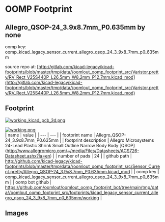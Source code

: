 # OOMP Footprint  
## Allegro_QSOP-24_3.9x8.7mm_P0.635mm  by none  
  
oomp key: oomp_kicad_legacy_sensor_current_allegro_qsop_24_3_9x8_7mm_p0_635mm  
  
source repo at: [http://gitlab.com/kicad-legacy/kicad-footprints/blob/master/tmp/data//oomlout_oomp_footprint_src/Varistor.pretty/RV_Rect_V25S440P_L26.5mm_W8.2mm_P12.7mm.kicad_mod](http://gitlab.com/kicad-legacy/kicad-footprints/blob/master/tmp/data//oomlout_oomp_footprint_src/Varistor.pretty/RV_Rect_V25S440P_L26.5mm_W8.2mm_P12.7mm.kicad_mod)  
## Footprint  
  
[![working_kicad_pcb_3d.png](working_kicad_pcb_3d_600.png)](working_kicad_pcb_3d.png)  
  
[![working.png](working_600.png)](working.png)  
| name | value | 
| --- | --- | 
| footprint name | Allegro_QSOP-24_3.9x8.7mm_P0.635mm | 
| footprint description | Allegro Microsystems 24-Lead Plastic Shrink Small Outline Narrow Body Body [QSOP] (http://www.allegromicro.com/~/media/Files/Datasheets/ACS726-Datasheet.ashx?la=en) | 
| number of pads | 24 | 
| github path | http://github.com/kicad-legacy/kicad-footprints/blob/master/tmp/data//oomlout_oomp_footprint_src/Sensor_Current.pretty/Allegro_QSOP-24_3.9x8.7mm_P0.635mm.kicad_mod | 
| oomp key | oomp_kicad_legacy_sensor_current_allegro_qsop_24_3_9x8_7mm_p0_635mm | 
| oomp bot github | https://github.com/oomlout/oomlout_oomp_footprint_bot/tree/main/tmp/data//oomlout_oomp_footprint_src/footprints/kicad_legacy_sensor_current_allegro_qsop_24_3_9x8_7mm_p0_635mm/working | 
## Images  

